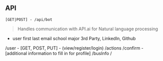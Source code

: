 
## API

`[GET|POST] - /api/bot`
> Handles communication with API.ai for Natural language processing

- user
	first
	last
	email
	school
	major
	3rd Party,
		LinkedIn, Github



/user - [GET, POST, PUT] - (view/register/login)
/actions
	/confirm
		- [additional information to fill in for profile]
	/busInfo
	/